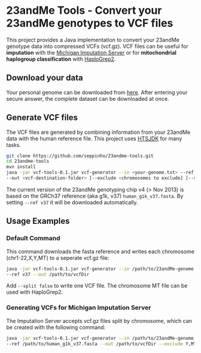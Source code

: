 # 23andMe Tools - Convert your 23andMe genotypes to VCF files

This project provides a Java implementation to convert your 23andMe genotype data into compressed VCFs (vcf.gz). VCF files can be useful for **imputation** with the [Michigan Imputation Server](https://imputationserver.sph.umich.edu) or for **mitochondrial haplogroup classification** with [HaploGrep2](http://haplogrep.uibk.ac.at).

## Download your data
Your personal genome can be downloaded from [here](https://www.23andme.com/you/download). After entering your secure answer, the complete dataset can be downloaded at once.

## Generate VCF files
The VCF files are generated by combining information from your 23andMe data with the human reference file. This project uses [HTSJDK](https://github.com/samtools/htsjdk) for many tasks. 

```bash
git clone https://github.com/seppinho/23andme-tools.git
cd 23andme-tools
mvn install
java -jar vcf-tools-0.1.jar vcf-generator --in <your-genome.txt> --ref </path/to/human_g1k_v37.fasta> 
--out <vcf-destination-folder> [--exclude <chromosomes to exclude] [--split false]

```
The current version of the 23andMe genotyping chip v4 (> Nov 2013) is based on the GRCh37 reference (aka g1k, v37) ```human_g1k_v37.fasta```. By setting ```--ref v37``` it will be downloaded automatically.

## Usage Examples

### Default Command
This command downloads the fasta reference and writes each chromosome (chr1-22,X,Y,MT) to a seperate vcf.gz file:

```bash
java -jar vcf-tools-0.1.jar vcf-generator --in /path/to/23andMe-genome.txt 
--ref v37 --out /path/to/vcfDir 
```
Add ```--split false``` to write one VCF file. The chromosome MT file can be used with HaploGrep2.

### Generating VCFs for Michigan Imputation Server
The Imputation Server accepts vcf.gz files split by chromosome, which can be created with the following command:
```bash
java -jar vcf-tools-0.1.jar vcf-generator --in /path/to/23andMe-genome.txt 
--ref /path/to/human_g1k_v37.fasta --out /path/to/vcfDir --exclude Y,MT
```
